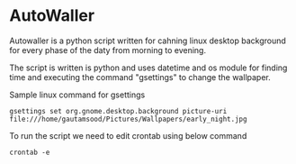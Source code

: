 # AutoWaller

Autowaller is a python script written for cahning linux desktop background for every phase of the daty from morning to evening.

The script is written is python and uses datetime and os module for finding time and executing the command "gsettings" to change the wallpaper. 

Sample linux command for gsettings 

```
gsettings set org.gnome.desktop.background picture-uri file:///home/gautamsood/Pictures/Wallpapers/early_night.jpg
```
To run the script we need to edit crontab using below command
``` 
crontab -e
```

